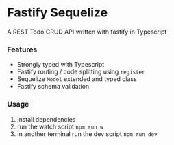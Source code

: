 # Fastify Sequelize

A REST Todo CRUD API written with fastify in Typescript

### Features

- Strongly typed with Typescript
- Fastify routing / code splitting using `register`
- Sequelize `Model` extended and typed class
- Fastify schema validation

### Usage

1. install dependencies
2. run the watch script `npm run w`
3. in another terminal run the dev script `npm run dev`

